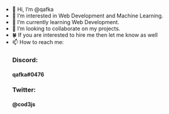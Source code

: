 - 👋 Hi, I’m @qafka
- 👀 I’m interested in Web Development and Machine Learning.
- 🌱 I’m currently learning Web Development.
- 💞️ I’m looking to collaborate on my projects. 
- :four_leaf_clover: If you are interested to hire me then let me know as well
- 📫 How to reach me: <h3>Discord:</h3> <h4>qafka#0476</h4> <h3>Twitter:</h3>  <h4>@cod3js</h4>

<!---
qafka/qafka is a ✨ special ✨ repository because its `README.md` (this file) appears on your GitHub profile.
You can click the Preview link to take a look at your changes.
--->
